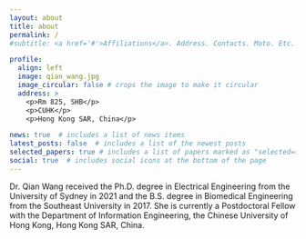```yaml
---
layout: about
title: about
permalink: /
#subtitle: <a href='#'>Affiliations</a>. Address. Contacts. Moto. Etc.

profile:
  align: left
  image: qian_wang.jpg
  image_circular: false # crops the image to make it circular
  address: >
    <p>Rm 825, SHB</p>
    <p>CUHK</p>
    <p>Hong Kong SAR, China</p>

news: true  # includes a list of news items
latest_posts: false  # includes a list of the newest posts
selected_papers: true # includes a list of papers marked as "selected={true}"
social: true  # includes social icons at the bottom of the page
---
```


Dr. Qian Wang received the Ph.D. degree in Electrical Engineering from the University of Sydney in 2021 and the B.S. degree in Biomedical Engineering from the Southeast University in 2017. She is currently a Postdoctoral Fellow with the Department of Information Engineering, the Chinese University of Hong Kong, Hong Kong SAR, China.
<!-- #To be updated!!! Write your biography here. Tell the world about yourself. Link to your favorite [subreddit](http://reddit.com).#You can put a picture in, too. The code is already in, just name your picture `prof_pic.jpg` and put it in the `img/` folder. -->

<!-- Put your address / P.O. box / other info right below your picture. You can also disable any of these elements by editing `profile` property of the YAML header of your `_pages/about.md`. Edit `_bibliography/papers.bib` and Jekyll will render your [publications page](/al-folio/publications/) automatically. -->

<!-- Link to your social media connections, too. This theme is set up to use [Font Awesome icons](http://fortawesome.github.io/Font-Awesome/) and [Academicons](https://jpswalsh.github.io/academicons/), like the ones below. Add your Facebook, Twitter, LinkedIn, Google Scholar, or just disable all of them. -->
